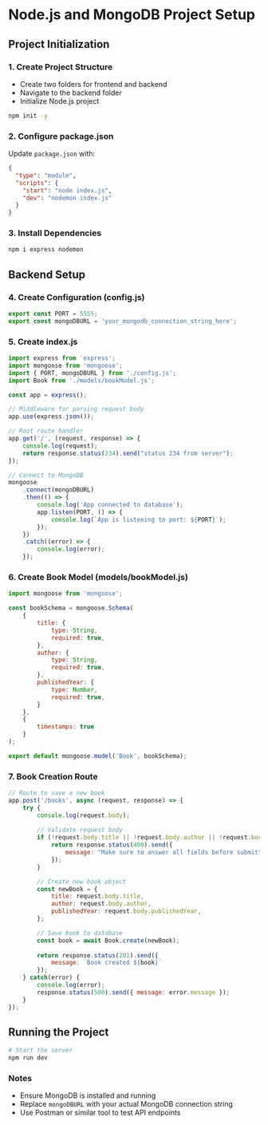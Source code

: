 # Node.js and MongoDB Project Setup

## Project Initialization

### 1. Create Project Structure
- Create two folders for frontend and backend
- Navigate to the backend folder
- Initialize Node.js project
```bash
npm init -y
```

### 2. Configure package.json
Update `package.json` with:
```json
{
  "type": "module",
  "scripts": {
    "start": "node index.js",
    "dev": "nodemon index.js"
  }
}
```

### 3. Install Dependencies
```bash
npm i express nodemon
```

## Backend Setup

### 4. Create Configuration (config.js)
```javascript
export const PORT = 5555;
export const mongoDBURL = 'your_mongodb_connection_string_here';
```

### 5. Create index.js
```javascript
import express from 'express';
import mongoose from 'mongoose';
import { PORT, mongoDBURL } from './config.js';
import Book from './models/bookModel.js';

const app = express();

// Middleware for parsing request body
app.use(express.json());

// Root route handler
app.get('/', (request, response) => {
    console.log(request);
    return response.status(234).send("status 234 from server");
});

// Connect to MongoDB
mongoose
    .connect(mongoDBURL)
    .then(() => {
        console.log('App connected to database');
        app.listen(PORT, () => {
            console.log(`App is listening to port: ${PORT}`);
        });
    })
    .catch((error) => {
        console.log(error);
    });
```

### 6. Create Book Model (models/bookModel.js)
```javascript
import mongoose from 'mongoose';

const bookSchema = mongoose.Schema(
    {
        title: {
            type: String,
            required: true,
        },
        author: {
            type: String,
            required: true,
        },
        publishedYear: {
            type: Number,
            required: true,
        }
    },
    {
        timestamps: true
    }
);

export default mongoose.model('Book', bookSchema);
```

### 7. Book Creation Route
```javascript
// Route to save a new book
app.post('/books', async (request, response) => {
    try {
        console.log(request.body);
        
        // Validate request body
        if (!request.body.title || !request.body.author || !request.body.publishedYear) {
            return response.status(400).send({ 
                message: "Make sure to answer all fields before submitting"
            });
        }

        // Create new book object
        const newBook = {
            title: request.body.title,
            author: request.body.author,
            publishedYear: request.body.publishedYear,
        };

        // Save book to database
        const book = await Book.create(newBook);
        
        return response.status(201).send({
            message: `Book created ${book}`
        });
    } catch(error) {
        console.log(error);
        response.status(500).send({ message: error.message });
    }
});
```

## Running the Project
```bash
# Start the server
npm run dev
```

### Notes
- Ensure MongoDB is installed and running
- Replace `mongoDBURL` with your actual MongoDB connection string
- Use Postman or similar tool to test API endpoints